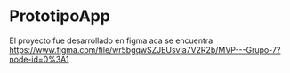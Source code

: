 # PrototipoApp

El proyecto fue desarrollado en figma aca se encuentra https://www.figma.com/file/wr5bgqwSZJEUsvla7V2R2b/MVP---Grupo-7?node-id=0%3A1
